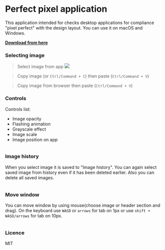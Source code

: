 # Perfect pixel application

This application intended for checks desktop applications for compliance "pixel perfect" with the design layout. You can use it on macOS and Windows.

**[Download from here](https://github.com/slotovi4/perfect-pixel/releases/latest)**
### Selecting image

> Select image from app
![](https://i.imgur.com/yRS29VZ.gif)

> Copy image (or `Ctrl/Command + C`) then paste (`Ctrl/Command + V`)
![]()

> Copy image from browser then paste (`Ctrl/Command + V`)
![]()

### Controls

Controls list:
- Image opacity
- Flashing animation
- Grayscale effect
- Image scale
- Image position on app

![]()

### Image history

When you select image it is saved to "Image history". You can again select saved image 
from history even if it has been deleted earlier. Also you can delete all saved images.

![]()

### Move window

You can move window by using mouse(choose image or header section and drag). On the keyboard use `WASD` or `arrows` for tab on 1px or use `shift + WASD/arrows` for tab on 10px.

![]()

### Licence
MIT
